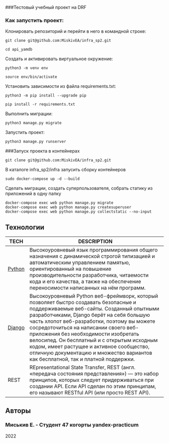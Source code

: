 ###Тестовый учебный проект на DRF

### Как запустить проект:

Клонировать репозиторий и перейти в него в командной строке:

```
git clone git@github.com:MiskivEA/infra_sp2.git
```

```
cd api_yamdb
```

Cоздать и активировать виртуальное окружение:

```
python3 -m venv env
```

```
source env/bin/activate
```

Установить зависимости из файла requirements.txt:

```
python3 -m pip install --upgrade pip
```

```
pip install -r requirements.txt
```

Выполнить миграции:

```
python3 manage.py migrate
```

Запустить проект:

```
python3 manage.py runserver
```

###Запуск проекта в контейнерах
```
git clone git@github.com:MiskivEA/infra_sp2.git
```
В каталоге infra_sp2/infra запусить сборку контейнеров
```
sudo docker-compose up -d --build
```
Сделать миграции, создать суперпользователя, собрать статику из приложений в одну папку
```
docker-compose exec web python manage.py migrate
docker-compose exec web python manage.py createsuperuser
docker-compose exec web python manage.py collectstatic --no-input
```

## Технологии

| TECH  | DESCRIPTION                                                                                                                                                                                                                                                                                                                                                                                                                                                                                     |
|-------|-------------------------------------------------------------------------------------------------------------------------------------------------------------------------------------------------------------------------------------------------------------------------------------------------------------------------------------------------------------------------------------------------------------------------------------------------------------------------------------------------|
| [Python](https://www.python.org/) | Высокоуровневый язык программирования общего назначения с динамической строгой типизацией и автоматическим управлением памятью, ориентированный на повышение производительности разработчика, читаемости кода и его качества, а также на обеспечение переносимости написанных на нём программ.                                                                                                                                                                                                  |
| [Django](https://www.djangoproject.com/) | Высокоуровневый Python веб-фреймворк, который позволяет быстро создавать безопасные и поддерживаемые веб-сайты. Созданный опытными разработчиками, Django берёт на себя большую часть хлопот веб-разработки, поэтому вы можете сосредоточиться на написании своего веб-приложения без необходимости изобретать велосипед. Он бесплатный и с открытым исходным кодом, имеет растущее и активное сообщество, отличную документацию и множество вариантов как бесплатной, так и платной поддержки. |
| REST | REpresentational State Transfer, REST (англ. «передача состояния представления») — это набор принципов, которых следует придерживаться при создании API. Если API сделан по этим принципам, его называют RESTful API (или просто REST API).                                                                                                                                                                                                                                                     |


## Авторы

### Миськив Е.  - Студент 47 когорты yandex-practicum

2022
